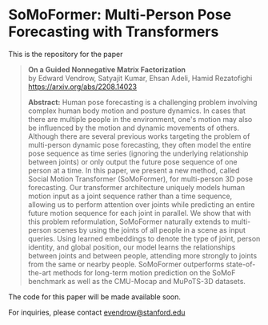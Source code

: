 # SoMoFormer: Multi-Person Pose Forecasting with Transformers
This is the repository for the paper

> **On a Guided Nonnegative Matrix Factorization** <br>
> by Edward Vendrow, Satyajit Kumar, Ehsan Adeli, Hamid Rezatofighi <br>
> https://arxiv.org/abs/2208.14023
> 
> **Abstract:** Human pose forecasting is a challenging problem involving complex human body motion and posture dynamics. In cases that there are multiple people in the environment, one's motion may also be influenced by the motion and dynamic movements of others. Although there are several previous works targeting the problem of multi-person dynamic pose forecasting, they often model the entire pose sequence as time series (ignoring the underlying relationship between joints) or only output the future pose sequence of one person at a time. In this paper, we present a new method, called Social Motion Transformer (SoMoFormer), for multi-person 3D pose forecasting. Our transformer architecture uniquely models human motion input as a joint sequence rather than a time sequence, allowing us to perform attention over joints while predicting an entire future motion sequence for each joint in parallel. We show that with this problem reformulation, SoMoFormer naturally extends to multi-person scenes by using the joints of all people in a scene as input queries. Using learned embeddings to denote the type of joint, person identity, and global position, our model learns the relationships between joints and between people, attending more strongly to joints from the same or nearby people. SoMoFormer outperforms state-of-the-art methods for long-term motion prediction on the SoMoF benchmark as well as the CMU-Mocap and MuPoTS-3D datasets. 

The code for this paper will be made available soon.

For inquiries, please contact [evendrow@stanford.edu](mailto:evendrow@stanford.edu)
